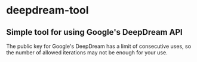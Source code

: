 # deepdream-tool
## Simple tool for using Google's DeepDream API
The public key for Google's DeepDream has a limit of consecutive uses, so the number of allowed iterations may not be enough for your use. 

